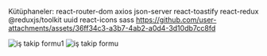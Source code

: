 Kütüphaneler:
react-router-dom
axios
json-server
react-toastify
react-redux
@reduxjs/toolkit
uuid
react-icons
sass
https://github.com/user-attachments/assets/36ff34c3-a3b7-4ab2-a0d4-3d10db7cc8fd

![iş takip formu1](https://github.com/user-attachments/assets/80a6fd6f-4108-4f5b-a69d-d3ff6868a687)
![iş takip formu](https://github.com/user-attachments/assets/6bae8504-5465-4a89-9c5a-1b291fa4addf)




